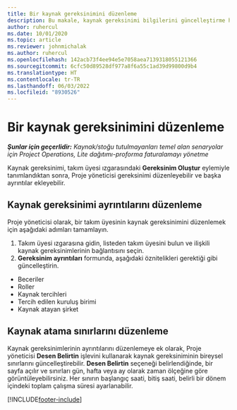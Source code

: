 ```yaml
---
title: Bir kaynak gereksinimini düzenleme
description: Bu makale, kaynak gereksinimi bilgilerini güncelleştirme hakkında bilgi sağlar.
author: ruhercul
ms.date: 10/01/2020
ms.topic: article
ms.reviewer: johnmichalak
ms.author: ruhercul
ms.openlocfilehash: 142acb73f4ee94e5e7058aea7139318055121366
ms.sourcegitcommit: 6cfc50d89528df977a8f6a55c1ad39d99800d9b4
ms.translationtype: HT
ms.contentlocale: tr-TR
ms.lasthandoff: 06/03/2022
ms.locfileid: "8930526"
---
```

# <a name="edit-a-resource-requirement"></a>Bir kaynak gereksinimini düzenleme

_**Şunlar için geçerlidir:** Kaynak/stoğu tutulmayanları temel alan senaryolar için Project Operations, Lite dağıtımı-proforma faturalamayı yönetme_

Kaynak gereksinimi, takım üyesi ızgarasındaki **Gereksinim Oluştur** eylemiyle tanımlandıktan sonra, Proje yöneticisi gereksinimi düzenleyebilir ve başka ayrıntılar ekleyebilir.

## <a name="edit-resource-requirement-details"></a>Kaynak gereksinimi ayrıntılarını düzenleme

Proje yöneticisi olarak, bir takım üyesinin kaynak gereksinimini düzenlemek için aşağıdaki adımları tamamlayın.

1. Takım üyesi ızgarasına gidin, listeden takım üyesini bulun ve ilişkili kaynak gereksinimlerinin bağlantısını seçin.
2. **Gereksinim ayrıntıları** formunda, aşağıdaki öznitelikleri gerektiği gibi güncelleştirin.

- Beceriler
- Roller
- Kaynak tercihleri
- Tercih edilen kuruluş birimi
- Kaynak atayan şirket

## <a name="edit-resource-assignment-contours"></a>Kaynak atama sınırlarını düzenleme

Kaynak gereksinimlerinin ayrıntılarını düzenlemeye ek olarak, Proje yöneticisi **Desen Belirtin** işlevini kullanarak kaynak gereksiniminin bireysel sınırlarını güncelleştirebilir. **Desen Belirtin** seçeneği belirlendiğinde, bir sayfa açılır ve sınırları gün, hafta veya ay olarak zaman ölçeğine göre görüntüleyebilirsiniz. Her sınırın başlangıç saati, bitiş saati, belirli bir dönem içindeki toplam çalışma süresi ayarlanabilir.

[!INCLUDE[footer-include](../includes/footer-banner.md)]